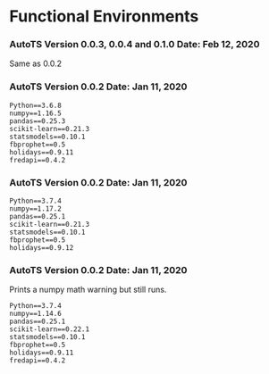 # Functional Environments

### AutoTS Version 0.0.3, 0.0.4 and 0.1.0 Date: Feb 12, 2020
Same as 0.0.2

### AutoTS Version 0.0.2 Date: Jan 11, 2020

```
Python==3.6.8
numpy==1.16.5
pandas==0.25.3
scikit-learn==0.21.3
statsmodels==0.10.1
fbprophet==0.5
holidays==0.9.11
fredapi==0.4.2
```

### AutoTS Version 0.0.2 Date: Jan 11, 2020

```
Python==3.7.4
numpy==1.17.2
pandas==0.25.1
scikit-learn==0.21.3
statsmodels==0.10.1
fbprophet==0.5
holidays==0.9.12
```

### AutoTS Version 0.0.2 Date: Jan 11, 2020
Prints a numpy math warning but still runs.

```
Python==3.7.4
numpy==1.14.6
pandas==0.25.1
scikit-learn==0.22.1
statsmodels==0.10.1
fbprophet==0.5
holidays==0.9.11
fredapi==0.4.2
```